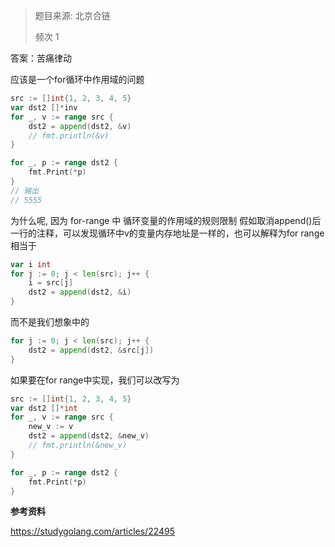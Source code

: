 > 题目来源: 北京合链 
>
> 频次 1

答案：苦痛律动

应该是一个for循环中作用域的问题

```go
src := []int{1, 2, 3, 4, 5}
var dst2 []*inv
for _, v := range src {
    dst2 = append(dst2, &v)
    // fmt.println(&v)
}

for _, p := range dst2 {
    fmt.Print(*p)
}
// 输出
// 5555
```

为什么呢, 因为 for-range 中 循环变量的作用域的规则限制
假如取消append()后一行的注释，可以发现循环中v的变量内存地址是一样的，也可以解释为for range相当于

```go
var i int
for j := 0; j < len(src); j++ {
    i = src[j]
    dst2 = append(dst2, &i)
}
```

而不是我们想象中的

```go
for j := 0; j < len(src); j++ {
    dst2 = append(dst2, &src[j])
}
```

如果要在for range中实现，我们可以改写为

```go
src := []int{1, 2, 3, 4, 5}
var dst2 []*int
for _, v := range src {
    new_v := v
    dst2 = append(dst2, &new_v)
    // fmt.println(&new_v)
}

for _, p := range dst2 {
    fmt.Print(*p)
}
```

**参考资料**

https://studygolang.com/articles/22495